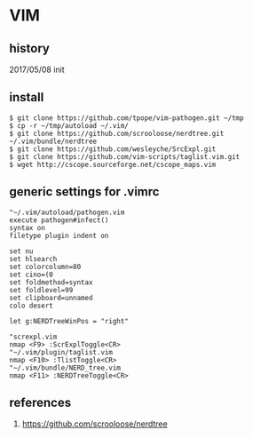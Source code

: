 # VIM

## history
  2017/05/08 init

## install
```
$ git clone https://github.com/tpope/vim-pathogen.git ~/tmp
$ cp -r ~/tmp/autoload ~/.vim/
$ git clone https://github.com/scrooloose/nerdtree.git ~/.vim/bundle/nerdtree
$ git clone https://github.com/wesleyche/SrcExpl.git
$ git clone https://github.com/vim-scripts/taglist.vim.git
$ wget http://cscope.sourceforge.net/cscope_maps.vim
```
  
## generic settings for .vimrc
```
"~/.vim/autoload/pathogen.vim
execute pathogen#infect()
syntax on
filetype plugin indent on

set nu
set hlsearch
set colorcolumn=80
set cino=(0
set foldmethod=syntax
set foldlevel=99
set clipboard=unnamed
colo desert

let g:NERDTreeWinPos = "right"

"screxpl.vim
nmap <F9> :ScrExplToggle<CR>
"~/.vim/plugin/taglist.vim
nmap <F10> :TlistToggle<CR>
"~/.vim/bundle/NERD_tree.vim
nmap <F11> :NERDTreeToggle<CR>
```

## references
1. https://github.com/scrooloose/nerdtree